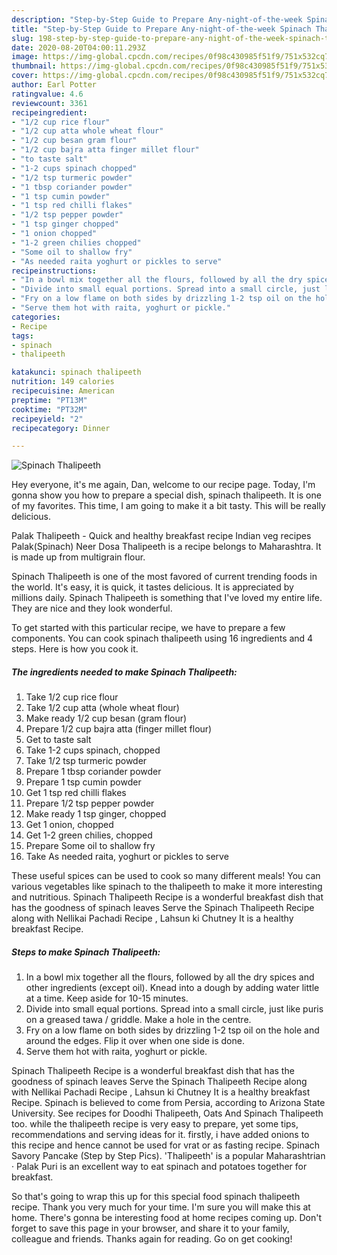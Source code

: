 ```yaml
---
description: "Step-by-Step Guide to Prepare Any-night-of-the-week Spinach Thalipeeth"
title: "Step-by-Step Guide to Prepare Any-night-of-the-week Spinach Thalipeeth"
slug: 198-step-by-step-guide-to-prepare-any-night-of-the-week-spinach-thalipeeth
date: 2020-08-20T04:00:11.293Z
image: https://img-global.cpcdn.com/recipes/0f98c430985f51f9/751x532cq70/spinach-thalipeeth-recipe-main-photo.jpg
thumbnail: https://img-global.cpcdn.com/recipes/0f98c430985f51f9/751x532cq70/spinach-thalipeeth-recipe-main-photo.jpg
cover: https://img-global.cpcdn.com/recipes/0f98c430985f51f9/751x532cq70/spinach-thalipeeth-recipe-main-photo.jpg
author: Earl Potter
ratingvalue: 4.6
reviewcount: 3361
recipeingredient:
- "1/2 cup rice flour"
- "1/2 cup atta whole wheat flour"
- "1/2 cup besan gram flour"
- "1/2 cup bajra atta finger millet flour"
- "to taste salt"
- "1-2 cups spinach chopped"
- "1/2 tsp turmeric powder"
- "1 tbsp coriander powder"
- "1 tsp cumin powder"
- "1 tsp red chilli flakes"
- "1/2 tsp pepper powder"
- "1 tsp ginger chopped"
- "1 onion chopped"
- "1-2 green chilies chopped"
- "Some oil to shallow fry"
- "As needed raita yoghurt or pickles to serve"
recipeinstructions:
- "In a bowl mix together all the flours, followed by all the dry spices and other ingredients (except oil). Knead into a dough by adding water little at a time. Keep aside for 10-15 minutes."
- "Divide into small equal portions. Spread into a small circle, just like puris on a greased tawa / griddle. Make a hole in the centre."
- "Fry on a low flame on both sides by drizzling 1-2 tsp oil on the hole and around the edges. Flip it over when one side is done."
- "Serve them hot with raita, yoghurt or pickle."
categories:
- Recipe
tags:
- spinach
- thalipeeth

katakunci: spinach thalipeeth 
nutrition: 149 calories
recipecuisine: American
preptime: "PT13M"
cooktime: "PT32M"
recipeyield: "2"
recipecategory: Dinner

---
```



![Spinach Thalipeeth](https://img-global.cpcdn.com/recipes/0f98c430985f51f9/751x532cq70/spinach-thalipeeth-recipe-main-photo.jpg)

Hey everyone, it's me again, Dan, welcome to our recipe page. Today, I'm gonna show you how to prepare a special dish, spinach thalipeeth. It is one of my favorites. This time, I am going to make it a bit tasty. This will be really delicious.

Palak Thalipeeth - Quick and healthy breakfast recipe Indian veg recipes Palak(Spinach) Neer Dosa Thalipeeth is a recipe belongs to Maharashtra. It is made up from multigrain flour.

Spinach Thalipeeth is one of the most favored of current trending foods in the world. It's easy, it is quick, it tastes delicious. It is appreciated by millions daily. Spinach Thalipeeth is something that I've loved my entire life. They are nice and they look wonderful.


To get started with this particular recipe, we have to prepare a few components. You can cook spinach thalipeeth using 16 ingredients and 4 steps. Here is how you cook it.

<!--inarticleads1-->

##### The ingredients needed to make Spinach Thalipeeth:

1. Take 1/2 cup rice flour
1. Take 1/2 cup atta (whole wheat flour)
1. Make ready 1/2 cup besan (gram flour)
1. Prepare 1/2 cup bajra atta (finger millet flour)
1. Get to taste salt
1. Take 1-2 cups spinach, chopped
1. Take 1/2 tsp turmeric powder
1. Prepare 1 tbsp coriander powder
1. Prepare 1 tsp cumin powder
1. Get 1 tsp red chilli flakes
1. Prepare 1/2 tsp pepper powder
1. Make ready 1 tsp ginger, chopped
1. Get 1 onion, chopped
1. Get 1-2 green chilies, chopped
1. Prepare Some oil to shallow fry
1. Take As needed raita, yoghurt or pickles to serve


These useful spices can be used to cook so many different meals! You can various vegetables like spinach to the thalipeeth to make it more interesting and nutritious. Spinach Thalipeeth Recipe is a wonderful breakfast dish that has the goodness of spinach leaves Serve the Spinach Thalipeeth Recipe along with Nellikai Pachadi Recipe , Lahsun ki Chutney It is a healthy breakfast Recipe. 

<!--inarticleads2-->

##### Steps to make Spinach Thalipeeth:

1. In a bowl mix together all the flours, followed by all the dry spices and other ingredients (except oil). Knead into a dough by adding water little at a time. Keep aside for 10-15 minutes.
1. Divide into small equal portions. Spread into a small circle, just like puris on a greased tawa / griddle. Make a hole in the centre.
1. Fry on a low flame on both sides by drizzling 1-2 tsp oil on the hole and around the edges. Flip it over when one side is done.
1. Serve them hot with raita, yoghurt or pickle.


Spinach Thalipeeth Recipe is a wonderful breakfast dish that has the goodness of spinach leaves Serve the Spinach Thalipeeth Recipe along with Nellikai Pachadi Recipe , Lahsun ki Chutney It is a healthy breakfast Recipe. Spinach is believed to come from Persia, according to Arizona State University. See recipes for Doodhi Thalipeeth, Oats And Spinach Thalipeeth too. while the thalipeeth recipe is very easy to prepare, yet some tips, recommendations and serving ideas for it. firstly, i have added onions to this recipe and hence cannot be used for vrat or as fasting recipe. Spinach Savory Pancake (Step by Step Pics). &#39;Thalipeeth&#39; is a popular Maharashtrian · Palak Puri is an excellent way to eat spinach and potatoes together for breakfast. 

So that's going to wrap this up for this special food spinach thalipeeth recipe. Thank you very much for your time. I'm sure you will make this at home. There's gonna be interesting food at home recipes coming up. Don't forget to save this page in your browser, and share it to your family, colleague and friends. Thanks again for reading. Go on get cooking!
